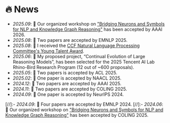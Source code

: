 # 🔥 News
- *2025.09*: 🎉 Our organized workshop on ["Bridging Neurons and Symbols for NLP and Knowledge Graph Reasoning"](https://neusymbridge.github.io/) has been accepted by AAAI 2026.
- *2025.08*: 🎉 Two papers are accepted by EMNLP 2025.
- *2025.08*: 🎉 I received the [CCF Natural Language Processing Committee's Young Talent Award](http://tcci.ccf.org.cn/award2025.php).
- *2025.06*: 🎉 My proposed project, “Continual Evolution of Large Reasoning Models”, has been selected for the 2025 Tencent AI Lab Rhino-Bird Research Program (12 out of ~600 proposals).
- *2025.05*: 🎉 Two papers is accepted by ACL 2025.
- *2025.02*: 🎉 One paper is accepted by NAACL 2025.
- *2024.12*: 🎉 Two papers are accepted by AAAI 2025.
- *2024.11*: 🎉 Two papers are accepted by COLING 2025.
- *2024.09*: 🎉 One paper is accepted by NeurIPS 2024.


[//]:- *2024.09*: 🎉 Four papers are accepted by EMNLP 2024.
[//]:- *2024.06*: 🎉 Our organized workshop on ["Bridging Neurons and Symbols for NLP and Knowledge Graph Reasoning"](https://neusymbridge.github.io/) has been accepted by COLING 2025.




